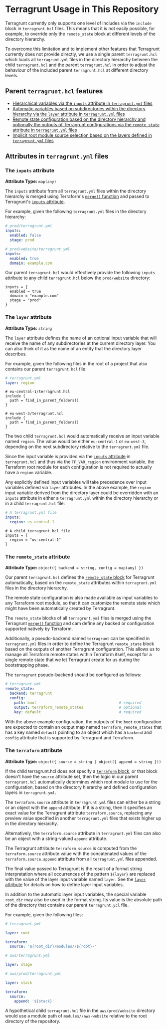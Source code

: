 # Terragrunt Usage in This Repository

Terragrunt currently only supports one level of includes via the `include`
block in `terragrunt.hcl` files. This means that it is not easily possible, for
example, to override only the `remote_state` block at different levels of the
directory hierarchy.

To overcome this limitation and to implement other features that Terragrunt
currently does not provide directly, we use a single parent `terragrunt.hcl`
which loads all `terragrunt.yml` files in the directory hierarchy between the
child `terragrunt.hcl` and the parent `terragrunt.hcl` in order to adjust the
behaviour of the included parent `terragrunt.hcl` at different directory levels.

## Parent `terragrunt.hcl` features

- [Hierarchical variables via the `inputs` attribute in `terragrunt.yml` files](#the-inputs-attribute)
- [Automatic variables based on subdirectories within the directory hierarchy
  via the `layer` attribute in `terragrunt.yml` files](#the-layer-attribute)
- [Remote state configuration based on the directory hierarchy and optionally
  the outputs of Terragrunt configurations via the `remote_state` attribute in
  `terragrunt.yml` files](#the-remote_state-attribute)
- [Implicit root module source selection based on the layers defined in
  `terragrunt.yml` files](#the-terraform-attribute)

## Attributes in `terragrunt.yml` files

### The `inputs` attribute

**Attribute Type:** `map(any)`

The `inputs` attribute from all `terragrunt.yml` files within the directory
hierarchy is merged using Terraform's [`merge()` function](https://www.terraform.io/docs/language/functions/merge.html)
and passed to Terragrunt's [`inputs` attribute](https://terragrunt.gruntwork.io/docs/features/inputs/).

For example, given the following `terragrunt.yml` files in the directory
hierarchy:

```yaml
# prod/terragrunt.yml
inputs:
  enabled: false
  stage: prod
```

```yaml
# prod/website/terragrunt.yml
inputs:
  enabled: true
  domain: example.com
```

Our parent `terragrunt.hcl` would effectively provide the following `inputs`
attribute to any child `terragrunt.hcl` below the `prod/website` directory:

```hcl
inputs = {
  enabled = true
  domain = "example.com"
  stage = "prod"
}
```

### The `layer` attribute

**Attribute Type:** `string`

The `layer` attribute defines the name of an optional input variable that will
receive the name of any subdirectories at the current directory layer. You can
also think of it as the name of an entity that the directory layer describes.

For example, given the following files in the root of a project that also
contains our parent `terragrunt.hcl` file:

```yaml
# terragrunt.yml
layer: region
```

```hcl
# eu-central-1/terragrunt.hcl
include {
  path = find_in_parent_folders()
}
```

```hcl
# eu-west-3/terragrunt.hcl
include {
  path = find_in_parent_folders()
}
```

The two child `terragrunt.hcl` would automatically receive an input variable
named `region`. The value would be either `eu-central-1` or `eu-west-3`,
depending on the next subdirectory relative to the `terragrunt.yml` file.

Since the input variable is provided via the [`inputs` attribute](https://terragrunt.gruntwork.io/docs/features/inputs/)
in `terragrunt.hcl` and thus via the `TF_VAR_region` environment variable, the
Terraform root module for each configuration is not required to actually have
a `region` variable.

Any explicitly defined input variables will take precedence over input variables
defined via `layer` attributes. In the above example, the `region` input
variable derived from the directory layer could be overridden with an `inputs`
attribute in either a `terragrunt.yml` within the directory hierarchy or in a
child `terragrunt.hcl` file:

```yaml
# A terragrunt.yml file
inputs:
  region: us-central-1
```

```hcl
# A child terragrunt.hcl file
inputs = {
  region = "us-central-1"
}
```

### The `remote_state` attribute

**Attribute Type:** `object({
  backend = string,
  config = map(any)
})`

Our parent `terragrunt.hcl` defines the [`remote_state` block](https://terragrunt.gruntwork.io/docs/reference/config-blocks-and-attributes/#remote_state)
for Terragrunt automatically, based on the `remote_state` attributes
within `terragrunt.yml` files in the directory hierarchy.

The remote state configuration is also made available as input variables to any
Terraform root module, so that it can customize the remote state which might
have been automatically created by Terragrunt.

The `remote_state` blocks of all `terragrunt.yml` files is merged using the
Terragrunt [`merge()` function](https://www.terraform.io/docs/language/functions/merge.html)
and cam define any backed or configuration supported natively by Terraform.

Additionally, a pseudo-backend named `terragrunt` can be specified in
`terragrunt.yml` files in order to define the Terragrunt `remote_state` block
based on the outputs of another Terragrunt configuration. This allows us to
manage all Terraform remote states within Terraform itself, except for a single
remote state that we let Terragrunt create for us during the bootstrapping phase.

The `terragrunt` pseudo-backend should be configured as follows:

```yaml
# terragrunt.yml
remote_state:
  backend: terragrunt
  config:
    path: boot                                     # required
    output: terraform_remote_states                # optional
    key: default                                   # required
```

With the above example configuration, the outputs of the `boot` configuration
are expected to contain an output map named `terraform_remote_states` that has
a key named `default` pointing to an object which has a `backend` and `config`
attribute that is supported by Terragrunt and Terraform.

### The `terraform` attribute

**Attribute Type:** `object({ source = string | object({ append = string }))`

If the child terragrunt.hcl does not specify a [`terraform` block](https://terragrunt.gruntwork.io/docs/reference/config-blocks-and-attributes/#terraform),
or that block doesn't have the `source` attribute set, then the logic in our
parent `terragrunt.hcl` automatically determines which root module to use for
the configuration, based on the directory hierarchy and defined configuration
layers in `terragrunt.yml`.

The `terraform.source` attribute in `terragrunt.yml` files can either be a
string or an object with the `append` attribute. If it is a string, then it
specifies an exact value for the Terragrunt attribute `terraform.source`,
replacing any preview value specified in another `terragrunt.yml` files that
exists higher up in the directory hierarchy.

Alternatively, the `terraform.source` attribute in `terragrunt.yml` files can
also be an object with a string-valued `append` attribute.

The Terragrunt attribute `terraform.source` is computed from the
`terraform.source` attribute value with the concatenated values of the
`terraform.source.append` attribute from all `terragrunt.yml` files appended.

The final value passed to Terragrunt is the result of a format string
interpretation where all occurrences of the pattern `${layer}` are replaced with
the value of the layer input variable named `layer`. See the [`layer`
attribute](#the-layer-attribute) for details on how to define layer input
variables.

In addition to the automatic layer input variables, the special
variable `root_dir` may also be used in the format string. Its value is the
absolute path of the directory that contains our parent `terragrunt.ycl` file.

For example, given the following files:

```yaml
# terragrunt.yml

layer: root

terraform:
  source: '${root_dir}/modules//${root}-'
```

```yaml
# aws/terragrunt.yml

layer: stage
```

```yaml
# aws/prod/terragrunt.yml

layer: stack

terraform:
  source:
    append: '${stack}'
```

A hypothetical child `terragrunt.hcl` file in the `aws/prod/website` directory
would use a module path of `modules//aws-website` relative to the root directory
of the repository.
